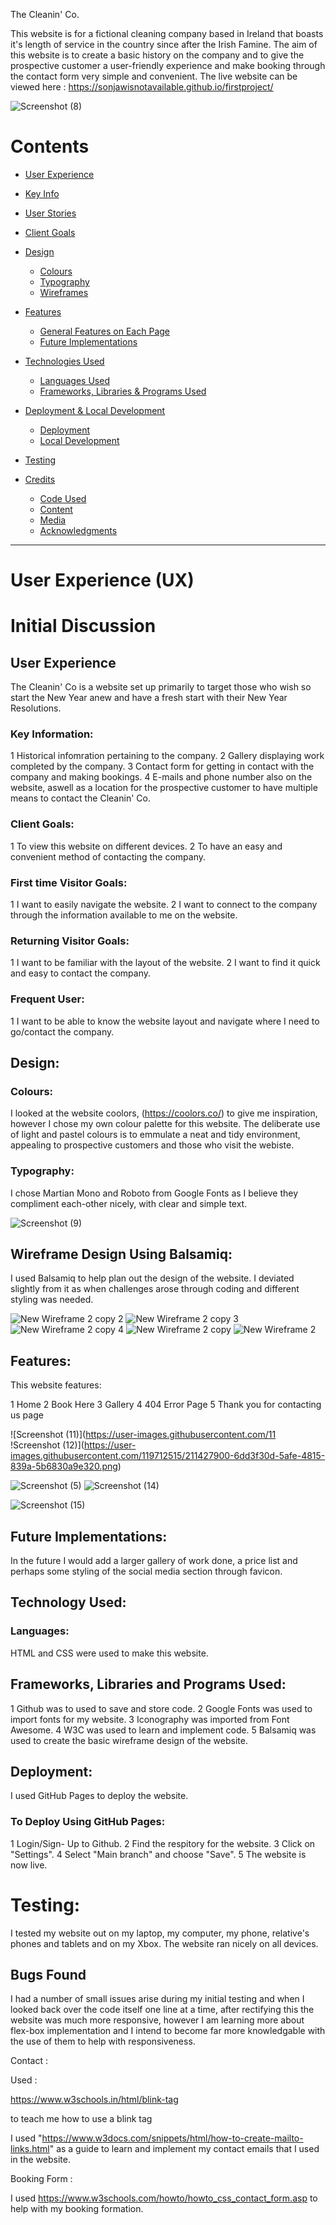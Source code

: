 The Cleanin' Co.

This website is for a fictional cleaning company based in Ireland that boasts it's length of service in the country since after the Irish Famine. 
    The aim of this website is to create a basic history on the company and to give the prospective customer a user-friendly experience and make booking through the contact form very simple and convenient. 
The live website can be viewed here : https://sonjawisnotavailable.github.io/firstproject/




![Screenshot (8)](https://user-images.githubusercontent.com/119712515/211425748-d8efd2f5-15c3-4210-99ea-33cb5f0458d0.png)





# Contents

* [User Experience](#user-experience-ux)
* [Key Info](#key-information)
* [User Stories](#user-stories)
* [Client Goals](client-goals)
 
* [Design](#design)
  * [Colours](#colours)
  * [Typography](#typography)
  * [Wireframes](#wireframes)

* [Features](#features)
  * [General Features on Each Page](#general-features-on-each-page)
  * [Future Implementations](#future-implementations)
 

* [Technologies Used](#technologies-used)
  * [Languages Used](#languages-used)
  * [Frameworks, Libraries & Programs Used](#frameworks-libraries--programs-used)

* [Deployment & Local Development](#deployment--local-development)
  * [Deployment](#deployment)
  * [Local Development](#local-development)
   

* [Testing](#testing)

* [Credits](#credits)
  * [Code Used](#code-used)
  * [Content](#content)
  * [Media](#media)
  * [Acknowledgments](#acknowledgments)

---

# User Experience (UX)
    
    
  
 # Initial Discussion 
 ## User Experience 
   
    
 The Cleanin' Co is a website set up primarily to target those who wish so start the New Year anew and have a fresh start with their New Year Resolutions.
    
    
 ### Key Information: 
    
    
  1 Historical infomration pertaining to the company. 
  2 Gallery displaying work completed by the company. 
  3 Contact form for getting in contact with the company and making bookings. 
  4 E-mails and phone number also on the website, aswell as a location for the prospective customer to have multiple means to contact the Cleanin' Co. 
    
       
               
   ### Client Goals: 
        
        
   1 To view this website on different devices.
   2 To have an easy and convenient method of contacting the company. 
            
   ### First time Visitor Goals:
             
          
   1 I want to easily navigate the website. 
   2 I want to connect to the company through the information available to me on the website. 
           

   ### Returning Visitor Goals: 
              
   1 I want to be familiar with the layout of the website. 
   2 I want to find it quick and easy to contact the company. 
                         
            
  ### Frequent User:
             
   1 I want to be able to know the website layout and navigate where I need to go/contact the company.
            
  ## Design: 
  ### Colours: 
             
       
I looked at the website coolors, (https://coolors.co/) to give me inspiration, however I chose my own colour palette for this website. 
The deliberate use of light and pastel colours is to emmulate a neat and tidy environment, appealing to prospective customers and 
those who visit the webiste. 
             
  ### Typography: 
                         
I chose Martian Mono and Roboto from Google Fonts as I believe they compliment each-other nicely, with clear and simple text. </p>
                          
 ![Screenshot (9)](https://user-images.githubusercontent.com/119712515/211427409-0f006bc3-d326-4b7c-ad34-4b5c510dd322.png)
             
             
             
             
  ## Wireframe Design Using Balsamiq: 
        
  I used Balsamiq to help plan out the design of the website. I deviated slightly from it as when challenges arose through coding and different styling was needed. 
             
             
           
           
   ![New Wireframe 2 copy 2](https://user-images.githubusercontent.com/119712515/211429999-ad770b10-ee34-455e-ae7c-31aaec33dafb.png)
   ![New Wireframe 2 copy 3](https://user-images.githubusercontent.com/119712515/211430003-db1499ab-1f98-4fb2-97fe-e02878f1da38.png)
   ![New Wireframe 2 copy 4](https://user-images.githubusercontent.com/119712515/211430004-77e2b0a6-1217-4462-9eb4-ae28c320e0a1.png)
   ![New Wireframe 2 copy](https://user-images.githubusercontent.com/119712515/211430005-e95a36f5-dd44-4d78-87cf-f5817ba17f49.png)
   ![New Wireframe 2](https://user-images.githubusercontent.com/119712515/211430007-bf3cd7b2-6a5b-4107-9c69-17e5d04404c0.png)

   ## Features: 
             
   This website features:
             
          
  1 Home 
  2 Book Here 
  3 Gallery 
  4 404 Error Page
  5 Thank you for contacting us page 
     
             
  ![Screenshot (11)](https://user-images.githubusercontent.com/11
  !Screenshot (12)](https://user-images.githubusercontent.com/119712515/211427900-6dd3f30d-5afe-4815-839a-5b6830a9e320.png)
             
  ![Screenshot (5)](https://user-images.githubusercontent.com/119712515/211428123-4bfffd2b-83e4-4037-b762-78bc9b1c3c55.png)
  ![Screenshot (14)](https://user-images.githubusercontent.com/119712515/211428210-5e4ff564-4af0-4117-bd4e-c9f7f7cdc4d1.png)

  ![Screenshot (15)](https://user-images.githubusercontent.com/119712515/211428334-f7e29571-21fb-43ad-a258-4302a6a81165.png)

             
             
             
   ## Future Implementations:              
             
             
  In the future I would add a larger gallery of work done, a price list and perhaps some styling of the social media section through favicon. 
             
             
   ## Technology Used: 
             
             
   ### Languages: 
             
             
 HTML and CSS were used to make this website. 
             
             
            
  ## Frameworks, Libraries and Programs Used: 
           
  1 Github was to used to save and store code. 
  2 Google Fonts was used to import fonts for my website. 
  3 Iconography was imported from Font Awesome. 
  4 W3C was used to learn and implement code. 
  5 Balsamiq was used to create the basic wireframe design of the website. 
             
             
          
             
  ## Deployment: 
            
  I used GitHub Pages to deploy the website.
                 
             
  ### To Deploy Using GitHub Pages: 
             
             
             
  1 Login/Sign- Up to Github. 
  2 Find the respitory for the website. 
  3 Click on "Settings". 
  4 Select "Main branch" and choose "Save". 
  5 The website is now live. 
                 
 
             
             
            
             
# Testing:
           
   I tested my website out on my laptop, my computer, my phone, relative's phones and tablets and on my Xbox. 
   The website ran nicely on all devices. 
          
           
           
  ## Bugs Found 
          
  I had a number of small issues arise during my initial testing and when I looked back over the code itself one line at a time, after rectifying this the website was much more responsive, however I am learning more about flex-box implementation and I intend to become far more knowledgable with the use of them to help with responsiveness.
         
          
             

                    
           
          


Contact :

Used :

https://www.w3schools.in/html/blink-tag

 to teach me how to use a blink tag


I used "https://www.w3docs.com/snippets/html/how-to-create-mailto-links.html" as a  guide to learn and implement my contact emails that I used in the website. 



Booking Form : 

I used https://www.w3schools.com/howto/howto_css_contact_form.asp to help with my booking formation.
